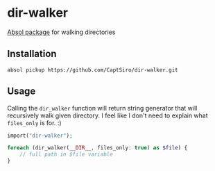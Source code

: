 # dir-walker

[Absol package](https://github.com/CaptSiro/absol) for walking directories

## Installation

```shell
absol pickup https://github.com/CaptSiro/dir-walker.git
```

## Usage

Calling the `dir_walker` function will return string generator that will 
recursively walk given directory.
I feel like I don't need to explain what `files_only` is for.
:)

```php
import("dir-walker");

foreach (dir_walker(__DIR__, files_only: true) as $file) {
    // full path in $file variable
}
```